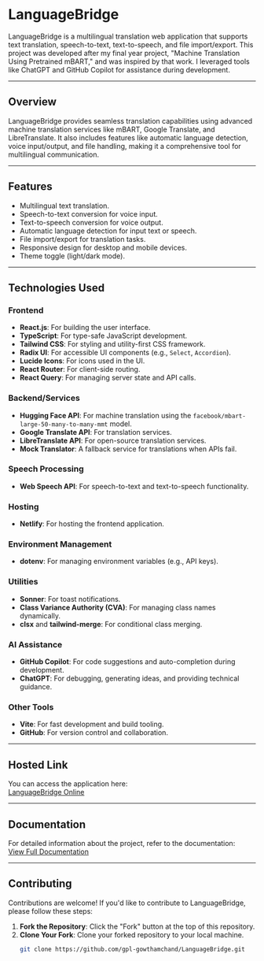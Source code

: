 # LanguageBridge

LanguageBridge is a multilingual translation web application that supports text translation, speech-to-text, text-to-speech, and file import/export. This project was developed after my final year project, "Machine Translation Using Pretrained mBART," and was inspired by that work. I leveraged tools like ChatGPT and GitHub Copilot for assistance during development.

---

## Overview

LanguageBridge provides seamless translation capabilities using advanced machine translation services like mBART, Google Translate, and LibreTranslate. It also includes features like automatic language detection, voice input/output, and file handling, making it a comprehensive tool for multilingual communication.

---

## Features

- Multilingual text translation.
- Speech-to-text conversion for voice input.
- Text-to-speech conversion for voice output.
- Automatic language detection for input text or speech.
- File import/export for translation tasks.
- Responsive design for desktop and mobile devices.
- Theme toggle (light/dark mode).

---

## Technologies Used

### **Frontend**
- **React.js**: For building the user interface.
- **TypeScript**: For type-safe JavaScript development.
- **Tailwind CSS**: For styling and utility-first CSS framework.
- **Radix UI**: For accessible UI components (e.g., `Select`, `Accordion`).
- **Lucide Icons**: For icons used in the UI.
- **React Router**: For client-side routing.
- **React Query**: For managing server state and API calls.

### **Backend/Services**
- **Hugging Face API**: For machine translation using the `facebook/mbart-large-50-many-to-many-mmt` model.
- **Google Translate API**: For translation services.
- **LibreTranslate API**: For open-source translation services.
- **Mock Translator**: A fallback service for translations when APIs fail.

### **Speech Processing**
- **Web Speech API**: For speech-to-text and text-to-speech functionality.

### **Hosting**
- **Netlify**: For hosting the frontend application.

### **Environment Management**
- **dotenv**: For managing environment variables (e.g., API keys).

### **Utilities**
- **Sonner**: For toast notifications.
- **Class Variance Authority (CVA)**: For managing class names dynamically.
- **clsx** and **tailwind-merge**: For conditional class merging.

### **AI Assistance**
- **GitHub Copilot**: For code suggestions and auto-completion during development.
- **ChatGPT**: For debugging, generating ideas, and providing technical guidance.

### **Other Tools**
- **Vite**: For fast development and build tooling.
- **GitHub**: For version control and collaboration.

---

## Hosted Link

You can access the application here:  
[LanguageBridge Online](https://language-bridge.netlify.app/)

---

## Documentation

For detailed information about the project, refer to the documentation:  
[View Full Documentation](./docs/machine-translation-documentation.md)

---

## Contributing

Contributions are welcome! If you'd like to contribute to LanguageBridge, please follow these steps:

1. **Fork the Repository**: Click the "Fork" button at the top of this repository.
2. **Clone Your Fork**: Clone your forked repository to your local machine.
   ```bash
   git clone https://github.com/gpl-gowthamchand/LanguageBridge.git